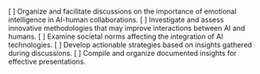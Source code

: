 [ ] Organize and facilitate discussions on the importance of emotional intelligence in AI-human collaborations.
[ ] Investigate and assess innovative methodologies that may improve interactions between AI and humans.
[ ] Examine societal norms affecting the integration of AI technologies.
[ ] Develop actionable strategies based on insights gathered during discussions.
[ ] Compile and organize documented insights for effective presentations.